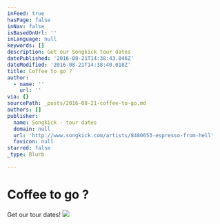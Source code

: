 ```yaml
---
inFeed: true
hasPage: false
inNav: false
isBasedOnUrl: ''
inLanguage: null
keywords: []
description: Get our Songkick tour dates
datePublished: '2016-08-21T14:38:43.046Z'
dateModified: '2016-08-21T14:38:40.018Z'
title: Coffee to go ?
author:
  - name: ''
    url: ''
via: {}
sourcePath: _posts/2016-08-21-coffee-to-go.md
authors: []
publisher:
  name: Songkick - tour dates
  domain: null
  url: 'http://www.songkick.com/artists/8480653-espresso-from-hell'
  favicon: null
starred: false
_type: Blurb

---
```

# Coffee to go ?

Get our tour dates!
![](https://the-grid-user-content.s3-us-west-2.amazonaws.com/aefe127b-4303-46d2-a93a-3cdd7de57db0.jpg)